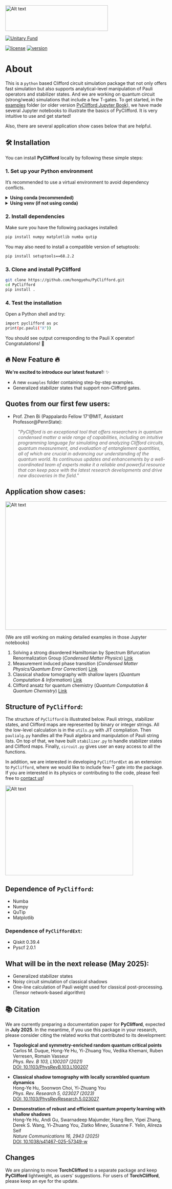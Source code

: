 <img src="/doc/logo.png" alt="Alt text" height="80" width="320">

[![Unitary Fund](https://img.shields.io/badge/Supported%20By-UNITARY%20FUND-brightgreen.svg?style=for-the-badge)](http://unitary.fund)


[![license](https://img.shields.io/badge/license-New%20BSD-blue.svg)](https://opensource.org/licenses/BSD-3-Clause)  [![version](https://img.shields.io/badge/version-0.1.0-green.svg)](https://semver.org)

# About

This is a `python` based Clifford circuit simulation package that not only offers fast simulation but also supports analytical-level manipulation of Pauli operators and stabilizer states. And we are working on quantum circuit (strong/weak) simulations that include a few T-gates. To get started, in the [examples](https://github.com/hongyehu/PyClifford/tree/main/examples) folder (or older version [PyClifford Jupyter Book](https://hongyehu.github.io/PyCliffordPages/intro.html)), we have made several Jupyter notebooks to illustrate the basics of PyClifford. It is very intuitive to use and get started!

<!-- Installation of PyClifford also installs `TorchClifford`, a parallel package that contains the same functionality but in a vectorized and GPU-friendly format. To use TorchClifford, simply `import torchclifford` rather than `import pyclifford`. -->


Also, there are several application show cases below that are helpful.

## 🛠️ Installation

You can install **PyClifford** locally by following these simple steps:

### 1. Set up your Python environment

It’s recommended to use a virtual environment to avoid dependency conflicts.

<details>
<summary><strong>Using conda (recommended)</strong></summary>

```bash
conda create --name pyclifford python=3.11
conda activate pyclifford
```
</details>

<details>
<summary><strong>Using venv (if not using conda)</strong></summary>
 
```bash
python3 -m venv pyclifford-env
source pyclifford-env/bin/activate
```
</details>

###  2. Install dependencies

Make sure you have the following packages installed:
```bash
pip install numpy matplotlib numba qutip
```
You may also need to install a compatible version of setuptools:
```bash
pip install setuptools==68.2.2
```

### 3. Clone and install PyClifford

```bash
git clone https://github.com/hongyehu/PyClifford.git
cd PyClifford
pip install .
```

### 4. Test the installation

Open a Python shell and try:
```bash
import pyclifford as pc
print(pc.pauli("X"))
```
You should see output corresponding to the Pauli X operator! Congratulations! 🎉

## :fire: New Feature :fire:

**We're excited to introduce our latest feature!:** :sparkles: 
- A new `examples` folder containing step-by-step examples.
- Generalized stabilizer states that support non-Clifford gates.


## Quotes from our first few users:
 - Prof. Zhen Bi (Pappalardo Fellow 17'@MIT, Assistant Professor@PennState): 
  > "*PyClifford is an exceptional tool that offers researchers in quantum condensed matter a wide range of capabilities, including an intuitive programming language for simulating and analyzing Clifford circuits, quantum measurement, and evaluation of entanglement quantities, all of which are crucial in advancing our understanding of the quantum world. Its continuous updates and enhancements by a well-coordinated team of experts make it a reliable and powerful resource that can keep pace with the latest research developments and drive new discoveries in the field.*"

## Application show cases:
<img src="/doc/show_cases.png" alt="Alt text" height="400" width="560">

(We are still working on making detailed examples in those Jupyter notebooks)
 1. Solving a strong disordered Hamiltonian by Spectrum Bifurcation Renormalization Group (*Condensed Matter Physics*) [Link](/doc/SBRG.ipynb)
 2. Measurement induced phase transition (*Condensed Matter Physics/Quantum Error Correction*) [Link](/dev/demo-MIPT.ipynb)
 3. Classical shadow tomography with shallow layers (*Quantum Computation & Information*) [Link](/dev/demo-CST.ipynb)
 4. Clifford ansatz for quantum chemistry (*Quantum Computation & Quantum Chemistry*) [Link](/dev/demo-QChem.ipynb)

## Structure of `PyClifford`:
The structure of `PyClifford` is illustrated below. Pauli strings, stabilizer states, and Clifford maps are represented by binary or integer strings. All the low-level calculation is in the `utils.py` with JIT compliation. Then `paulialg.py` handles all the Pauli algebra and manipulation of Pauli string lists. On top of that, we have built `stabilizer.py` to handle stabilizer states and Clifford maps. Finally, `circuit.py` gives user an easy access to all the functions.

In addition, we are interested in developing `PyCliffordExt` as an extension to `PyClifford`, where we would like to include few-T gate into the package. If you are interested in its physics or contributing to the code, please feel free to [contact us](https://scholar.harvard.edu/hongyehu/home)!

<img src="/doc/structure_of_code.png" alt="Alt text" height="280" width="399">

## Dependence of `PyClifford`:
- Numba
- Numpy
- QuTip
- Matplotlib
### Dependence of `PyCliffordExt`:
- Qiskit 0.39.4
- Pyscf 2.0.1

## What will be in the next release (May 2025): 
- Generalized stabilizer states
- Noisy circuit simulation of classical shadows
- One-line calculation of Pauli weight used for classical post-processing. (Tensor network-based algorithm)


<!--**For MacOS user:** you can create a virtual environment containing necessary dependences with `conda env create -f env/miniClifford.yml`-->

## 📚 Citation

We are currently preparing a documentation paper for **PyClifford**, expected in **July 2025**. In the meantime, if you use this package in your research, please consider citing the related works that contributed to its development:

- **Topological and symmetry-enriched random quantum critical points**  
  Carlos M. Duque, Hong-Ye Hu, Yi-Zhuang You, Vedika Khemani, Ruben Verresen, Romain Vasseur  
  *Phys. Rev. B 103, L100207 (2021)*  
  [DOI: 10.1103/PhysRevB.103.L100207](https://journals.aps.org/prb/abstract/10.1103/PhysRevB.103.L100207)

- **Classical shadow tomography with locally scrambled quantum dynamics**  
  Hong-Ye Hu, Soonwon Choi, Yi-Zhuang You  
  *Phys. Rev. Research 5, 023027 (2023)*  
  [DOI: 10.1103/PhysRevResearch.5.023027](https://journals.aps.org/prresearch/abstract/10.1103/PhysRevResearch.5.023027)

- **Demonstration of robust and efficient quantum property learning with shallow shadows**  
  Hong-Ye Hu, Andi Gu, Swarnadeep Majumder, Hang Ren, Yipei Zhang, Derek S. Wang, Yi-Zhuang You, Zlatko Minev, Susanne F. Yelin, Alireza Seif  
  *Nature Communications 16, 2943 (2025)*  
  [DOI: 10.1038/s41467-025-57349-w](https://www.nature.com/articles/s41467-025-57349-w)

## Changes
We are planning to move **TorchClifford** to a separate package and keep **PyClifford** lightweight, as users' suggestions. For users of **TorchClifford**, please keep an eye for the update.
